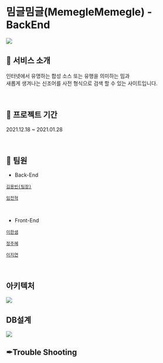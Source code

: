 # 밈글밈글(MemegleMemegle) - BackEnd

<img src="https://user-images.githubusercontent.com/70641418/151412036-345d6b9d-2657-459d-920a-def5be916f1c.jpg">

</br>

## 🧧 서비스 소개
인터넷에서 유명하는 합성 소스 또는 유행을 의미하는 밈과  
새롭게 생겨나는 신조어를 사전 형식으로 검색 할 수 있는 사이트입니다.

</br>

## 📆 프로젝트 기간
2021.12.18 ~ 2021.01.28

</br>

## 👥 팀원

- Back-End    

  
<code><a href="https://github.com/Zabee52">김용빈(팀장)</a></code>  
  
<code><a href="https://github.com/yarogono">임전혁</a></code>
  
</br>
    
- Front-End

<code><a href="https://github.com/undriedspring">이한샘</a></code>  
  
<code><a href="https://github.com/zubetcha">정주혜</a></code>
  
<code><a href="https://github.com/zhiyeonyi">이지연</a></code>

</br>

## 아키텍처
  
<img src="https://user-images.githubusercontent.com/70641418/151464415-2484a5bf-28da-4cea-bdbd-fc3118ca266c.JPG">
 
</br>

## DB설계

<img src="https://user-images.githubusercontent.com/70641418/151432549-bf519850-4146-471f-8cee-5e51bb932c88.png">

</br>  
  
## ✒Trouble Shooting
